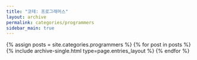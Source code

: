 ```yaml
---
title: "코테: 프로그래머스"
layout: archive
permalink: categories/programmers
sidebar_main: true
---
```


{% assign posts = site.categories.programmers %}
{% for post in posts %} {% include archive-single.html type=page.entries_layout %} {% endfor %}